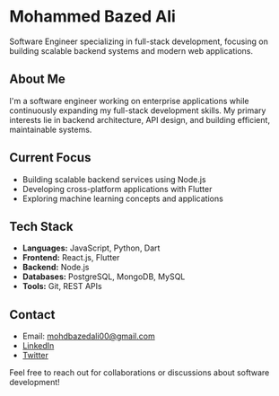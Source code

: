# Mohammed Bazed Ali

Software Engineer specializing in full-stack development, focusing on building scalable backend systems and modern web applications.

## About Me
I'm a software engineer working on enterprise applications while continuously expanding my full-stack development skills. My primary interests lie in backend architecture, API design, and building efficient, maintainable systems.

## Current Focus
- Building scalable backend services using Node.js
- Developing cross-platform applications with Flutter
- Exploring machine learning concepts and applications

## Tech Stack
- **Languages:** JavaScript, Python, Dart
- **Frontend:** React.js, Flutter
- **Backend:** Node.js
- **Databases:** PostgreSQL, MongoDB, MySQL
- **Tools:** Git, REST APIs

## Contact
- Email: mohdbazedali00@gmail.com
- [LinkedIn](https://linkedin.com/in/mbazedali)
- [Twitter](https://twitter.com/mbazedali)

Feel free to reach out for collaborations or discussions about software development!
